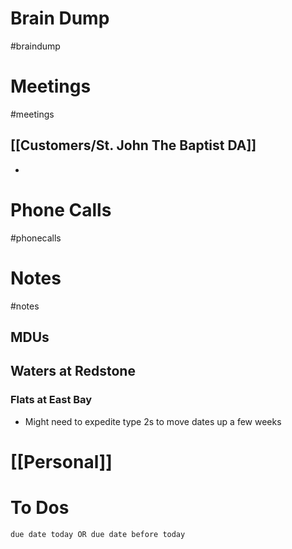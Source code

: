 # Brain Dump
#braindump 

# Meetings
#meetings 
## [[Customers/St. John The Baptist DA]]
-  
# Phone Calls
#phonecalls 
# Notes
#notes
## MDUs
## Waters at Redstone

### Flats at East Bay
- Might need to expedite type 2s to move dates up a few weeks
# [[Personal]]

# To Dos
```tasks
due date today OR due date before today
```